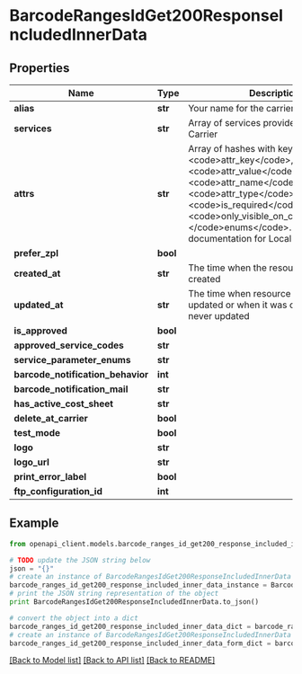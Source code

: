 # BarcodeRangesIdGet200ResponseIncludedInnerData


## Properties
Name | Type | Description | Notes
------------ | ------------- | ------------- | -------------
**alias** | **str** | Your name for the carrier | [optional] 
**services** | **str** | Array of services provided by this Carrier | [optional] 
**attrs** | **str** | Array of hashes with keys: &lt;code&gt;attr_key&lt;/code&gt;, &lt;code&gt;attr_value&lt;/code&gt;, &lt;code&gt;attr_name&lt;/code&gt;, &lt;code&gt;attr_type&lt;/code&gt;, &lt;code&gt;is_required&lt;/code&gt;, &lt;code&gt;only_visible_on_creation&lt;/code&gt;, &lt;/code&gt;enums&lt;/code&gt;. See       documentation for Local Attributes | [optional] 
**prefer_zpl** | **bool** |  | [optional] 
**created_at** | **str** | The time when the resource was created | [optional] [readonly] 
**updated_at** | **str** | The time when resource was last updated or when it was created if it was never updated | [optional] [readonly] 
**is_approved** | **bool** |  | [optional] 
**approved_service_codes** | **str** |  | [optional] 
**service_parameter_enums** | **str** |  | [optional] 
**barcode_notification_behavior** | **int** |  | [optional] 
**barcode_notification_mail** | **str** |  | [optional] 
**has_active_cost_sheet** | **str** |  | [optional] 
**delete_at_carrier** | **bool** |  | [optional] 
**test_mode** | **bool** |  | [optional] 
**logo** | **str** |  | [optional] 
**logo_url** | **str** |  | [optional] 
**print_error_label** | **bool** |  | [optional] 
**ftp_configuration_id** | **int** |  | [optional] 

## Example

```python
from openapi_client.models.barcode_ranges_id_get200_response_included_inner_data import BarcodeRangesIdGet200ResponseIncludedInnerData

# TODO update the JSON string below
json = "{}"
# create an instance of BarcodeRangesIdGet200ResponseIncludedInnerData from a JSON string
barcode_ranges_id_get200_response_included_inner_data_instance = BarcodeRangesIdGet200ResponseIncludedInnerData.from_json(json)
# print the JSON string representation of the object
print BarcodeRangesIdGet200ResponseIncludedInnerData.to_json()

# convert the object into a dict
barcode_ranges_id_get200_response_included_inner_data_dict = barcode_ranges_id_get200_response_included_inner_data_instance.to_dict()
# create an instance of BarcodeRangesIdGet200ResponseIncludedInnerData from a dict
barcode_ranges_id_get200_response_included_inner_data_form_dict = barcode_ranges_id_get200_response_included_inner_data.from_dict(barcode_ranges_id_get200_response_included_inner_data_dict)
```
[[Back to Model list]](../README.md#documentation-for-models) [[Back to API list]](../README.md#documentation-for-api-endpoints) [[Back to README]](../README.md)


